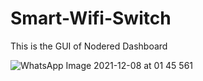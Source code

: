 # Smart-Wifi-Switch


This is the GUI of Nodered Dashboard

![WhatsApp Image 2021-12-08 at 01 45 561](https://user-images.githubusercontent.com/73792566/145100204-defc0167-bc50-48e7-b400-1f3abc77f9e9.jpeg)
